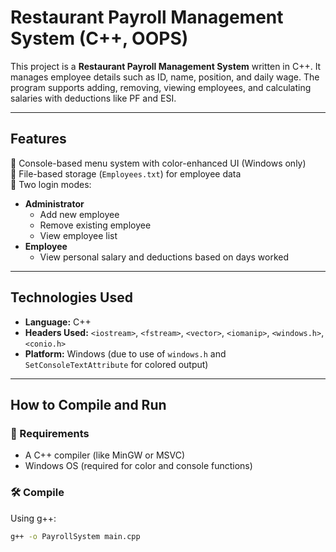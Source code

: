 # Restaurant Payroll Management System (C++, OOPS)

This project is a **Restaurant Payroll Management System** written in C++. It manages employee details such as ID, name, position, and daily wage. The program supports adding, removing, viewing employees, and calculating salaries with deductions like PF and ESI.

---

## Features

🔹 Console-based menu system with color-enhanced UI (Windows only)  
🔹 File-based storage (`Employees.txt`) for employee data  
🔹 Two login modes:
- **Administrator**
  - Add new employee
  - Remove existing employee
  - View employee list
- **Employee**
  - View personal salary and deductions based on days worked  

---

## Technologies Used

- **Language:** C++  
- **Headers Used:** `<iostream>`, `<fstream>`, `<vector>`, `<iomanip>`, `<windows.h>`, `<conio.h>`  
- **Platform:** Windows (due to use of `windows.h` and `SetConsoleTextAttribute` for colored output)  

---

## How to Compile and Run

### 🧾 Requirements

- A C++ compiler (like MinGW or MSVC)
- Windows OS (required for color and console functions)

### 🛠️ Compile

Using g++:

```bash
g++ -o PayrollSystem main.cpp
